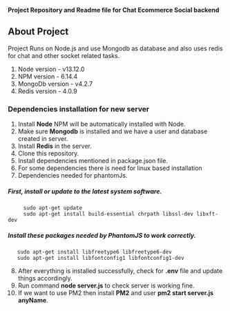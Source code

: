 **Project Repository and Readme file for Chat Ecommerce Social backend**

## About Project

Project Runs on Node.js and use Mongodb as database and also uses redis for chat and other socket related tasks.
1. Node version - v13.12.0
2. NPM version -  6.14.4
3. MongoDb version - v4.2.7
4. Redis version - 4.0.9

### Dependencies installation for new server
1. Install **Node** NPM will be automatically installed with Node.
2. Make sure **Mongodb** is installed and we have a user and database created in server.
3. Install **Redis** in the server.
4. Clone this repository.
5. Install dependencies mentioned in package.json file.
6. For some dependencies there is need for linux based installation
7. Dependencies needed for phantomJs.
##### First, install or update to the latest system software.
         sudo apt-get update
         sudo apt-get install build-essential chrpath libssl-dev libxft-dev
##### Install these packages needed by PhantomJS to work correctly.
       sudo apt-get install libfreetype6 libfreetype6-dev
	   sudo apt-get install libfontconfig1 libfontconfig1-dev
8. After everything is installed successfully, check for **.env** file and update things accordingly. 
9. Run command **node server.js** to check server is working fine.
10. If we want to use PM2 then install **PM2** and user **pm2 start server.js anyName**.